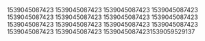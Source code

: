 1539045087423
1539045087423
1539045087423
1539045087423
1539045087423
1539045087423
1539045087423
1539045087423
1539045087423
1539045087423
1539045087423
1539045087423
1539045087423
1539045087423
15390450874231539059529137